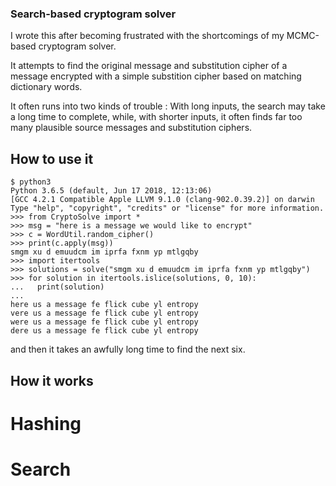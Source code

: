 ### Search-based cryptogram solver

I wrote this after becoming frustrated with the shortcomings of
my MCMC-based cryptogram solver.

It attempts to find the original message and substitution cipher
of a message encrypted with a simple substition cipher based on
matching dictionary words.

It often runs into two kinds of trouble :
With long inputs, the search may take a long time to complete, while, with
shorter inputs, it often finds far too many plausible source messages
and substitution ciphers.

## How to use it

    $ python3
    Python 3.6.5 (default, Jun 17 2018, 12:13:06) 
    [GCC 4.2.1 Compatible Apple LLVM 9.1.0 (clang-902.0.39.2)] on darwin
    Type "help", "copyright", "credits" or "license" for more information.
    >>> from CryptoSolve import *
    >>> msg = "here is a message we would like to encrypt"
    >>> c = WordUtil.random_cipher()
    >>> print(c.apply(msg))
    smgm xu d emuudcm im iprfa fxnm yp mtlgqby
    >>> import itertools
    >>> solutions = solve("smgm xu d emuudcm im iprfa fxnm yp mtlgqby")
    >>> for solution in itertools.islice(solutions, 0, 10):
    ...   print(solution)
    ... 
    here us a message fe flick cube yl entropy
    vere us a message fe flick cube yl entropy
    were us a message fe flick cube yl entropy
    dere us a message fe flick cube yl entropy
    
and then it takes an awfully long time to find the next six.

## How it works

# Hashing

# Search
